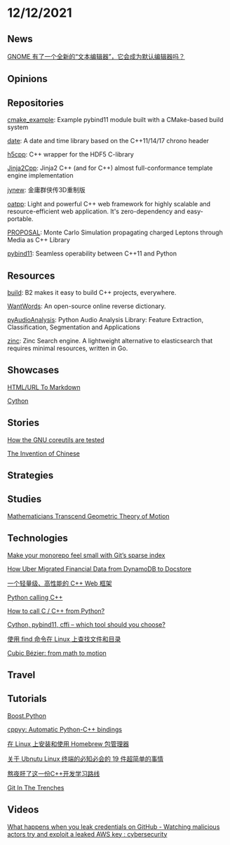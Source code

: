 # 12/12/2021

## News
[GNOME 有了一个全新的“文本编辑器”，它会成为默认编辑器吗？](https://linux.cn/article-14060-1.html)

## Opinions

## Repositories
[cmake_example](https://github.com/pybind/cmake_example): Example pybind11 module built with a CMake-based build system

[date](https://github.com/HowardHinnant/date): A date and time library based on the C++11/14/17 chrono header

[h5cpp](https://github.com/ess-dmsc/h5cpp): C++ wrapper for the HDF5 C-library

[Jinja2Cpp](https://github.com/jinja2cpp/Jinja2Cpp): Jinja2 C++ (and for C++) almost full-conformance template engine implementation

[jynew](https://github.com/jynew/jynew): 金庸群侠传3D重制版

[oatpp](https://github.com/oatpp/oatpp): Light and powerful C++ web framework for highly scalable and resource-efficient web application. It's zero-dependency and easy-portable.

[PROPOSAL](https://github.com/tudo-astroparticlephysics/PROPOSAL): Monte Carlo Simulation propagating charged Leptons through Media as C++ Library

[pybind11](https://github.com/pybind/pybind11): Seamless operability between C++11 and Python

## Resources
[build](https://github.com/boostorg/build): B2 makes it easy to build C++ projects, everywhere.

[WantWords](https://github.com/thunlp/WantWords): An open-source online reverse dictionary.

[pyAudioAnalysis](https://github.com/tyiannak/pyAudioAnalysis): Python Audio Analysis Library: Feature Extraction, Classification, Segmentation and Applications

[zinc](https://github.com/prabhatsharma/zinc): Zinc Search engine. A lightweight alternative to elasticsearch that requires minimal resources, written in Go.

## Showcases
[HTML/URL To Markdown](https://devtool.tech/html-md)

[Cython](https://cython.org/)

## Stories
[How the GNU coreutils are tested](https://www.pixelbeat.org/docs/coreutils-testing.html)

[The Invention of Chinese](https://www.historytoday.com/archive/feature/invention-chinese)

## Strategies


## Studies
[Mathematicians Transcend Geometric Theory of Motion](https://www.quantamagazine.org/mathematicians-transcend-geometric-theory-of-motion-20211209/)

## Technologies
[Make your monorepo feel small with Git’s sparse index](https://github.blog/2021-11-10-make-your-monorepo-feel-small-with-gits-sparse-index/)

[How Uber Migrated Financial Data from DynamoDB to Docstore](https://eng.uber.com/dynamodb-to-docstore-migration/)

[一个轻量级、高性能的 C++ Web 框架](https://juejin.cn/post/7025059792016113701)

[Python calling C++](https://tech.blueyonder.com/python-calling-c++/)

[How to call C / C++ from Python?](https://www.geeksforgeeks.org/how-to-call-c-c-from-python/)

[Cython, pybind11, cffi – which tool should you choose?](http://blog.behnel.de/posts/cython-pybind11-cffi-which-tool-to-choose.html)

[使用 find 命令在 Linux 上查找文件和目录](https://linux.cn/article-14071-1.html)

[Cubic Bézier: from math to motion](https://blog.maximeheckel.com/posts/cubic-bezier-from-math-to-motion/)

## Travel

## Tutorials
[Boost.Python](https://www.boost.org/doc/libs/1_49_0/libs/python/doc/)

[cppyy: Automatic Python-C++ bindings](https://cppyy.readthedocs.io/en/latest/)

[在 Linux 上安装和使用 Homebrew 包管理器](https://linux.cn/article-14065-1.html)

[关于 Ubnutu Linux 终端的必知必会的 19 件超简单的事情](https://linux.cn/article-14064-1.html)

[熬夜肝了这一份C++开发学习路线](https://juejin.cn/post/6997248187413037070)

[Git In The Trenches](http://cbx33.github.io/gitt/intro.html)

## Videos
[What happens when you leak credentials on GitHub - Watching malicious actors try and exploit a leaked AWS key : cybersecurity](https://old.reddit.com/r/cybersecurity/comments/raidko/what_happens_when_you_leak_credentials_on_github/)
